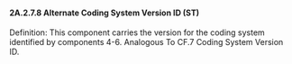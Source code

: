 #### 2A.2.7.8 Alternate Coding System Version ID (ST)

Definition: This component carries the version for the coding system identified by components 4-6. Analogous To CF.7 Coding System Version ID.
